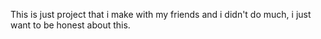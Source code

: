 This is just project that i make with my friends and i didn't do much, i just want to be honest about this.
